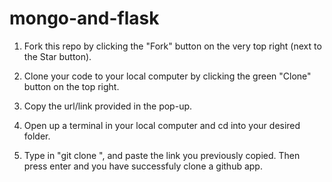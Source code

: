 # mongo-and-flask

1. Fork this repo by clicking the "Fork" button on the very top right (next to the Star button).

2. Clone your code to your local computer by clicking the green "Clone" button on the top right.

3. Copy the url/link provided in the pop-up.

4. Open up a terminal in your local computer and cd into your desired folder.

5. Type in "git clone ", and paste the link you previously copied. Then press enter and you have successfuly clone a github app.